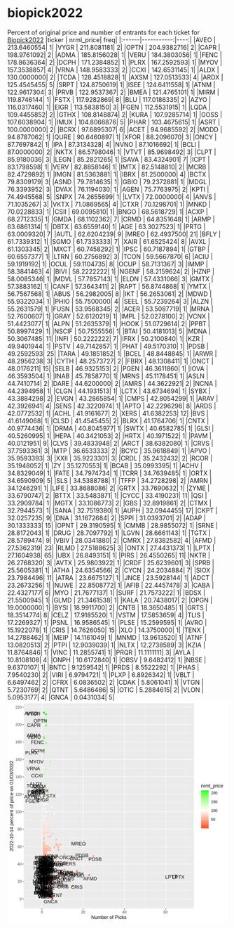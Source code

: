 # biopick2022
Percent of original price and number of entrants for each ticket for [Biopick2022](https://twitter.com/hashtag/Biopick2022)
|ticker |  nrml_price| freq|
|:------|-----------:|----:|
|AVEO   | 213.6460554|    1|
|VYGR   | 211.8081181|    2|
|OPTN   | 204.9382716|    2|
|CAPR   | 198.9761092|    2|
|ADMA   | 185.8156028|    1|
|VERU   | 184.3803056|    1|
|FENC   | 178.8636364|    2|
|DCPH   | 171.2384852|    1|
|PLRX   | 167.2592593|    1|
|MYOV   | 157.3538857|    4|
|VRNA   | 148.9583333|    2|
|CCXI   | 142.6531145|    1|
|ALDX   | 130.0000000|    2|
|TCDA   | 128.4518828|    1|
|AXSM   | 127.0513533|    4|
|ARDX   | 125.4545455|    5|
|SRPT   | 124.8750619|    1|
|ISEE   | 124.6411558|    1|
|ATNM   | 122.9617304|    3|
|PRVB   | 122.9537367|    2|
|BMEA   | 121.4765101|    1|
|MIRM   | 119.8746144|    1|
|FSTX   | 117.9282869|    8|
|BLU    | 117.0186335|    2|
|AZYO   | 116.0317460|    1|
|EIGR   | 113.5838150|    3|
|FGEN   | 112.5531915|    1|
|LQDA   | 109.4455852|    2|
|GTHX   | 108.8148874|    2|
|KURA   | 107.9285714|    1|
|GOSS   | 107.6038904|    1|
|IMUX   | 104.8066876|    5|
|PHAR   | 103.4675615|    1|
|ASRT   | 100.0000000|    2|
|BCRX   |  97.6895307|    6|
|ACET   |  94.9685592|    2|
|MODD   |  94.8787062|    1|
|QURE   |  90.6460897|    1|
|XFOR   |  88.2096070|    3|
|ONCY   |  87.7697842|    1|
|IPA    |  87.3134328|    4|
|NVNO   |  87.1016692|    1|
|BCLI   |  87.0000000|    2|
|NKTX   |  86.5798046|    1|
|VTVT   |  85.9698492|    3|
|CLPT   |  85.9180036|    3|
|LEGN   |  85.2821265|    1|
|SAVA   |  83.4324901|    7|
|ICPT   |  83.1798598|    1|
|VERV   |  82.8858146|    1|
|IMTX   |  82.5148810|    2|
|MCRB   |  82.4729892|    1|
|IMGN   |  81.5363881|    1|
|IBRX   |  81.2500000|    4|
|BCTX   |  79.8309179|    3|
|ASND   |  79.7814635|    1|
|GBIO   |  79.2372881|    1|
|MDGL   |  76.3393952|    3|
|DVAX   |  76.1194030|    1|
|AGEN   |  75.7763975|    2|
|KPTI   |  74.4945568|    5|
|SNPX   |  74.2655699|    1|
|LVTX   |  72.0000000|    4|
|ANVS   |  71.1035267|    3|
|VKTX   |  71.0869565|    4|
|CTXR   |  70.1298701|    1|
|MNKD   |  70.0228833|    1|
|CSII   |  69.0095810|    1|
|BNGO   |  68.5618729|    1|
|ACXP   |  68.2712335|    1|
|GMDA   |  68.1102362|    7|
|CRMD   |  64.8351648|    1|
|ARMP   |  63.6861314|    1|
|DBTX   |  63.6559140|    1|
|AGE    |  63.3027523|    1|
|PRTG   |  63.0009320|    7|
|AUTL   |  62.6204239|    9|
|MREO   |  62.4937500|   21|
|BFLY   |  61.7339312|    1|
|SGMO   |  61.7333333|    7|
|XAIR   |  61.6525424|    8|
|AVXL   |  61.1303345|    2|
|MXCT   |  60.7458292|    1|
|IPSC   |  60.7187894|    1|
|GTBP   |  60.6557377|    1|
|LTRN   |  60.2756892|    3|
|TCON   |  59.5667870|    6|
|ACIU   |  59.1919192|    1|
|OCUL   |  59.1104735|    8|
|OCUP   |  58.7131367|    3|
|IMMP   |  58.3841463|    4|
|BIVI   |  58.2222222|    1|
|NGENF  |  58.2159624|    2|
|HZNP   |  58.0085346|    1|
|MDVL   |  57.7857143|    1|
|ELDN   |  57.4331066|    3|
|GMTX   |  57.3883162|    1|
|CANF   |  57.3643411|    2|
|RAPT   |  56.8744868|    1|
|YMTX   |  56.7567568|    1|
|ABUS   |  56.2982005|    8|
|IKT    |  56.2653061|    2|
|MDWD   |  55.9322034|    1|
|PHIO   |  55.7500000|    4|
|SEEL   |  55.7239264|    3|
|ALZN   |  55.2631579|    1|
|FUSN   |  53.9568345|    2|
|ACER   |  53.5087719|    1|
|MRNA   |  52.7600607|    1|
|GRAY   |  52.6120219|    1|
|IMPL   |  52.0278100|    2|
|VCNX   |  51.4423077|    1|
|ALPN   |  51.2635379|    1|
|HOOK   |  51.0729614|    2|
|PPBT   |  50.8997429|    1|
|NSCIF  |  50.7555556|    1|
|BTAI   |  50.4181013|    5|
|MDNA   |  50.3067485|   11|
|INFI   |  50.2222222|    7|
|IFRX   |  50.2100840|    1|
|KZR    |  49.9401944|    1|
|PSTV   |  49.7142857|    1|
|PHAT   |  49.5170310|    1|
|PDSB   |  49.2592593|   25|
|TARA   |  49.1851852|    1|
|BCEL   |  48.8448845|    1|
|ARWR   |  48.2956238|    3|
|CYTH   |  48.2573727|    2|
|FBRX   |  48.1308411|    1|
|ONCT   |  48.0176211|   15|
|SELB   |  46.9325153|    2|
|PGEN   |  46.3611860|    1|
|IOVA   |  46.3593504|    1|
|INAB   |  45.7858770|    1|
|MRNS   |  45.1178451|    1|
|ASLN   |  44.7410714|    2|
|DARE   |  44.6200000|    2|
|AMRS   |  44.3622921|    2|
|NCNA   |  44.2394958|    1|
|CLGN   |  44.1931513|    1|
|LCTX   |  43.6734694|    1|
|SYBX   |  43.3884298|    2|
|EVGN   |  43.2865854|    1|
|CMPS   |  42.8054299|    1|
|ARAV   |  42.3926941|    4|
|SENS   |  42.3220974|    1|
|APTO   |  42.2296296|    8|
|ARDS   |  42.0772532|    1|
|ACHL   |  41.9161677|    2|
|XERS   |  41.6382253|   12|
|BVS    |  41.6149068|    1|
|CLSD   |  41.4545455|    2|
|BLRX   |  41.1764706|    1|
|CNTX   |  40.9774436|    1|
|DRMA   |  40.8045977|    1|
|SWTX   |  40.6582785|    1|
|GLSI   |  40.5260995|    1|
|HEPA   |  40.3421053|    2|
|HRTX   |  40.1971522|    1|
|PAVM   |  40.0121951|    9|
|CLVS   |  39.4833948|    2|
|ARCT   |  38.6382080|    1|
|CRVS   |  37.7593361|    3|
|MTP    |  36.6533333|    2|
|BCYC   |  35.9618849|    1|
|APVO   |  35.9593393|    3|
|XXII   |  35.9223301|    3|
|CRDL   |  35.2432432|    2|
|RCOR   |  35.1948052|    1|
|ZY     |  35.1270553|    1|
|BCAB   |  35.0993395|    1|
|ACHV   |  34.8329049|    1|
|FATE   |  34.7974734|    1|
|TCRR   |  34.7639485|    1|
|ORTX   |  34.6590909|    5|
|SLS    |  34.5388788|    1|
|TFFP   |  34.2728298|    2|
|AMRN   |  34.1246291|    1|
|LIFE   |  33.8688086|    2|
|GRTX   |  33.7690632|    1|
|ZYME   |  33.6790747|    2|
|BTTX   |  33.5483871|    1|
|CYCC   |  33.4190231|   11|
|QSI    |  33.2909784|    1|
|MGTX   |  33.1086773|    2|
|GBS    |  32.8919861|    2|
|CTMX   |  32.7944573|    1|
|SANA   |  32.7519380|    1|
|AUPH   |  32.0944455|   17|
|CKPT   |  32.0257235|    9|
|DNA    |  31.1672684|    2|
|SPPI   |  31.0393701|    2|
|ADAP   |  30.1333333|   15|
|OPNT   |  29.3190595|    1|
|CMMB   |  28.9855072|    1|
|SRNE   |  28.8172043|    1|
|DRUG   |  28.7097792|    1|
|LGVN   |  28.6661143|    1|
|TGTX   |  28.5789474|    9|
|VBIV   |  28.0341880|    2|
|CMRX   |  27.8382582|    4|
|AFMD   |  27.5362319|   23|
|RLMD   |  27.5188625|    3|
|ONTX   |  27.4431373|    1|
|LPTX   |  27.1604938|   65|
|UBX    |  26.8493151|    1|
|PIRS   |  26.4550265|   11|
|NKTR   |  26.2768320|    3|
|AVTX   |  25.9803922|    1|
|CRDF   |  25.6239601|    3|
|SPRB   |  25.5605381|    1|
|ATHA   |  24.6354566|    2|
|CYCN   |  24.2034884|    7|
|SIOX   |  23.7984496|   11|
|ATRA   |  23.6675127|    1|
|JNCE   |  23.5928144|    1|
|ADCT   |  23.2673256|    1|
|NUWE   |  22.8508772|    1|
|AFIB   |  22.4457478|    3|
|CABA   |  22.4327177|    6|
|MYO    |  21.7677137|    1|
|SURF   |  21.7573222|    1|
|BDSX   |  21.5500945|    1|
|GLMD   |  21.3461538|    1|
|KALA   |  20.7438017|    2|
|OPGN   |  19.0000000|    1|
|BYSI   |  18.9911700|    2|
|CNTB   |  18.3650485|    1|
|GRTS   |  18.3514774|    8|
|CELZ   |  17.9185520|    1|
|VSTM   |  17.5853659|    4|
|TLIS   |  17.2269327|    1|
|PSNL   |  16.9586545|    1|
|PLSE   |  15.2599595|    1|
|AVRO   |  15.1922078|    1|
|CRIS   |  14.7626050|   15|
|XLO    |  14.3750000|    1|
|TENX   |  14.2788462|    1|
|MEIP   |  14.1161049|    1|
|MNMD   |  13.9613520|    1|
|ATNF   |  13.0820513|    2|
|PTPI   |  12.9039039|    1|
|NLTX   |  12.2738589|    3|
|KZIA   |  11.8764846|    1|
|VINC   |  11.2855741|    1|
|PRQR   |  11.1111111|    3|
|AYLA   |  10.8108108|    4|
|ONPH   |  10.6172840|    1|
|OBSV   |   9.6482412|    1|
|NBSE   |   9.6370107|    1|
|BNTC   |   9.1259542|    1|
|PRDS   |   8.5522292|    1|
|PHAS   |   7.9540230|    2|
|VIRI   |   6.9794721|    1|
|PLXP   |   6.8926342|    1|
|VBLT   |   6.6497462|    2|
|CFRX   |   6.0836502|    2|
|CDAK   |   5.8061041|    1|
|VTGN   |   5.7230769|    2|
|QTNT   |   5.6486486|    5|
|OTIC   |   5.2884615|    2|
|VLON   |   5.0953177|    4|
|GNCA   |   0.0431034|    5|
![retvspicks](biopicks.png?raw=true)
